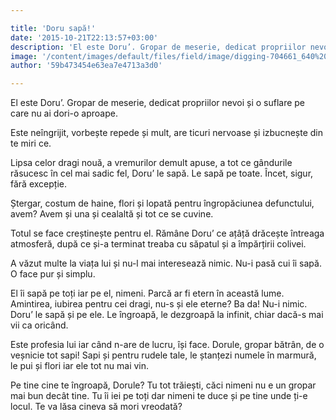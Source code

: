 ```yaml
---

title: 'Doru sapă!'
date: '2015-10-21T22:13:57+03:00'
description: 'El este Doru’. Gropar de meserie, dedicat propriilor nevoi și o suflare pe carenu ai dori-o aproape.Este neîngrijit, vorbește repede și mult, are ticuri nervoase și izbucnește dinte miri ce.Lipsa celo'
image: '/content/images/default/files/field/image/digging-704661_640%20%281%29.jpg'
author: '59b473454e63ea7e4713a3d0'

---
```

<div class="kg-card-markdown"><p>El este Doru’. Gropar de meserie, dedicat propriilor nevoi și o suflare pe care nu ai dori-o aproape.</p>
<p>Este neîngrijit, vorbește repede și mult, are ticuri nervoase și izbucnește din te miri ce.</p>
<p>Lipsa celor dragi nouă, a vremurilor demult apuse, a tot ce gândurile răsucesc în cel mai sadic fel, Doru’ le sapă. Le sapă pe toate.  Încet, sigur, fără excepție.</p>
<p>Ștergar, costum de haine, flori și lopată pentru îngropăciunea defunctului, avem? Avem și una și cealaltă și tot ce se cuvine.</p>
<p>Totul se face creștinește pentru el. Rămâne Doru’ ce ațâță drăcește întreaga atmosferă, după ce și-a terminat treaba cu săpatul și a împărțirii colivei.</p>
<p>A văzut multe la viața lui și nu-l mai interesează nimic. Nu-i pasă cui îi sapă. O face pur și simplu.</p>
<p>El îi sapă pe toți iar pe el, nimeni. Parcă ar fi etern în această lume. Amintirea, iubirea pentru cei dragi, nu-s și ele eterne? Ba da! Nu-i nimic. Doru’ le sapă și pe ele. Le îngroapă, le dezgroapă la infinit, chiar dacă-s mai vii ca oricând.</p>
<p>Este profesia lui iar când n-are de lucru, își face. Dorule, gropar bătrân, de o veșnicie tot sapi! Sapi și pentru rudele tale, le ștanțezi numele în marmură, le pui și flori iar ele tot nu mai vin.</p>
<p>Pe tine cine te îngroapă, Dorule? Tu tot trăiești, căci nimeni nu e un gropar mai bun decât tine. Tu îi iei pe toți dar nimeni te duce și pe tine unde ți-e locul. Te va lăsa cineva să mori vreodată? </p>
</div>
